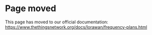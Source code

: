 # Page moved

This page has moved to our official documentation: https://www.thethingsnetwork.org/docs/lorawan/frequency-plans.html
